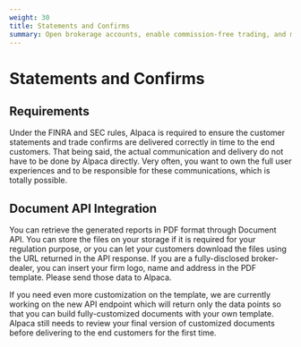```yaml
---
weight: 30
title: Statements and Confirms
summary: Open brokerage accounts, enable commission-free trading, and manage the ongoing user experience with Alpaca Broker API
---
```


# Statements and Confirms

## Requirements

Under the FINRA and SEC rules, Alpaca is required to ensure the customer
statements and trade confirms are delivered correctly in time to the end
customers. That being said, the actual communication and delivery do not have to
be done by Alpaca directly. Very often, you want to own the full user
experiences and to be responsible for these communications, which is totally
possible.

## Document API Integration

You can retrieve the generated reports in PDF format through Document API. You
can store the files on your storage if it is required for your regulation
purpose, or you can let your customers download the files using the URL returned
in the API response. If you are a fully-disclosed broker-dealer, you can insert
your firm logo, name and address in the PDF template. Please send those data to
Alpaca.

If you need even more customization on the template, we are currently working on
the new API endpoint which will return only the data points so that you can
build fully-customized documents with your own template. Alpaca still needs to
review your final version of customized documents before delivering to the end
customers for the first time.

&nbsp;
